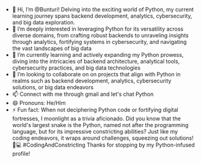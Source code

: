 - 👋 Hi, I’m @Bunturi! Delving into the exciting world of Python, my current learning journey spans backend development, analytics, cybersecurity, and big data exploration.
- 👀 I’m deeply interested in leveraging Python for its versatility across diverse domains, from crafting robust backends to unraveling insights through analytics, fortifying systems in cybersecurity, and navigating the vast landscapes of big data
- 🌱 I’m currently learning and actively expanding my Python prowess, diving into the intricacies of backend architecture, analytical tools, cybersecurity practices, and big data technologies
- 💞️ I’m looking to collaborate on on projects that align with Python in realms such as backend development, analytics, cybersecurity solutions, or big data endeavors
- 📫 Connect with me through gmail and let's chat Python
- 😄 Pronouns: He/Him
- ⚡ Fun fact: When not deciphering Python code or fortifying digital fortresses, I moonlight as a trivia aficionado.
  Did you know that the world's largest snake is the Python, named not after the programming language,
  but for its impressive constricting abilities? Just like my coding endeavors, it wraps around challenges, squeezing out solutions!
  🐍💻 #CodingAndConstricting
Thanks for stopping by my Python-infused profile! 
